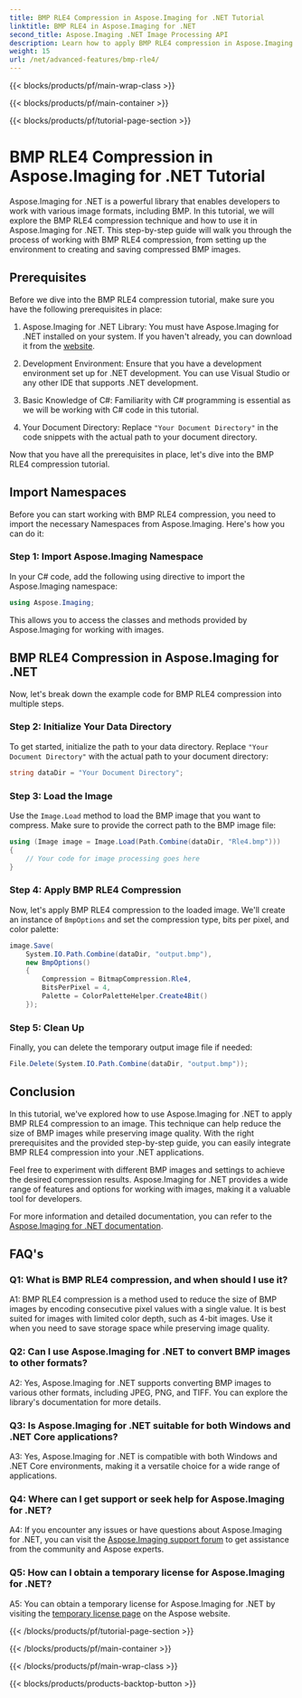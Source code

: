 ```yaml
---
title: BMP RLE4 Compression in Aspose.Imaging for .NET Tutorial
linktitle: BMP RLE4 in Aspose.Imaging for .NET
second_title: Aspose.Imaging .NET Image Processing API
description: Learn how to apply BMP RLE4 compression in Aspose.Imaging for .NET. Reduce BMP image size without quality loss.
weight: 15
url: /net/advanced-features/bmp-rle4/
---
```


{{< blocks/products/pf/main-wrap-class >}}

{{< blocks/products/pf/main-container >}}

{{< blocks/products/pf/tutorial-page-section >}}

# BMP RLE4 Compression in Aspose.Imaging for .NET Tutorial

Aspose.Imaging for .NET is a powerful library that enables developers to work with various image formats, including BMP. In this tutorial, we will explore the BMP RLE4 compression technique and how to use it in Aspose.Imaging for .NET. This step-by-step guide will walk you through the process of working with BMP RLE4 compression, from setting up the environment to creating and saving compressed BMP images.

## Prerequisites

Before we dive into the BMP RLE4 compression tutorial, make sure you have the following prerequisites in place:

1. Aspose.Imaging for .NET Library: You must have Aspose.Imaging for .NET installed on your system. If you haven't already, you can download it from the [website](https://releases.aspose.com/imaging/net/).

2. Development Environment: Ensure that you have a development environment set up for .NET development. You can use Visual Studio or any other IDE that supports .NET development.

3. Basic Knowledge of C#: Familiarity with C# programming is essential as we will be working with C# code in this tutorial.

4. Your Document Directory: Replace `"Your Document Directory"` in the code snippets with the actual path to your document directory.

Now that you have all the prerequisites in place, let's dive into the BMP RLE4 compression tutorial.

## Import Namespaces

Before you can start working with BMP RLE4 compression, you need to import the necessary Namespaces from Aspose.Imaging. Here's how you can do it:

### Step 1: Import Aspose.Imaging Namespace

In your C# code, add the following using directive to import the Aspose.Imaging namespace:

```csharp
using Aspose.Imaging;
```

This allows you to access the classes and methods provided by Aspose.Imaging for working with images.

## BMP RLE4 Compression in Aspose.Imaging for .NET

Now, let's break down the example code for BMP RLE4 compression into multiple steps.

### Step 2: Initialize Your Data Directory

To get started, initialize the path to your data directory. Replace `"Your Document Directory"` with the actual path to your document directory:

```csharp
string dataDir = "Your Document Directory";
```

### Step 3: Load the Image

Use the `Image.Load` method to load the BMP image that you want to compress. Make sure to provide the correct path to the BMP image file:

```csharp
using (Image image = Image.Load(Path.Combine(dataDir, "Rle4.bmp")))
{
    // Your code for image processing goes here
}
```

### Step 4: Apply BMP RLE4 Compression

Now, let's apply BMP RLE4 compression to the loaded image. We'll create an instance of `BmpOptions` and set the compression type, bits per pixel, and color palette:

```csharp
image.Save(
    System.IO.Path.Combine(dataDir, "output.bmp"),
    new BmpOptions()
    {
        Compression = BitmapCompression.Rle4,
        BitsPerPixel = 4,
        Palette = ColorPaletteHelper.Create4Bit()
    });
```

### Step 5: Clean Up

Finally, you can delete the temporary output image file if needed:

```csharp
File.Delete(System.IO.Path.Combine(dataDir, "output.bmp"));
```

## Conclusion

In this tutorial, we've explored how to use Aspose.Imaging for .NET to apply BMP RLE4 compression to an image. This technique can help reduce the size of BMP images while preserving image quality. With the right prerequisites and the provided step-by-step guide, you can easily integrate BMP RLE4 compression into your .NET applications.

Feel free to experiment with different BMP images and settings to achieve the desired compression results. Aspose.Imaging for .NET provides a wide range of features and options for working with images, making it a valuable tool for developers.

For more information and detailed documentation, you can refer to the [Aspose.Imaging for .NET documentation](https://reference.aspose.com/imaging/net/).

## FAQ's

### Q1: What is BMP RLE4 compression, and when should I use it?

A1: BMP RLE4 compression is a method used to reduce the size of BMP images by encoding consecutive pixel values with a single value. It is best suited for images with limited color depth, such as 4-bit images. Use it when you need to save storage space while preserving image quality.

### Q2: Can I use Aspose.Imaging for .NET to convert BMP images to other formats?

A2: Yes, Aspose.Imaging for .NET supports converting BMP images to various other formats, including JPEG, PNG, and TIFF. You can explore the library's documentation for more details.

### Q3: Is Aspose.Imaging for .NET suitable for both Windows and .NET Core applications?

A3: Yes, Aspose.Imaging for .NET is compatible with both Windows and .NET Core environments, making it a versatile choice for a wide range of applications.

### Q4: Where can I get support or seek help for Aspose.Imaging for .NET?

A4: If you encounter any issues or have questions about Aspose.Imaging for .NET, you can visit the [Aspose.Imaging support forum](https://forum.aspose.com/) to get assistance from the community and Aspose experts.

### Q5: How can I obtain a temporary license for Aspose.Imaging for .NET?

A5: You can obtain a temporary license for Aspose.Imaging for .NET by visiting the [temporary license page](https://purchase.aspose.com/temporary-license/) on the Aspose website.

{{< /blocks/products/pf/tutorial-page-section >}}

{{< /blocks/products/pf/main-container >}}

{{< /blocks/products/pf/main-wrap-class >}}

{{< blocks/products/products-backtop-button >}}
